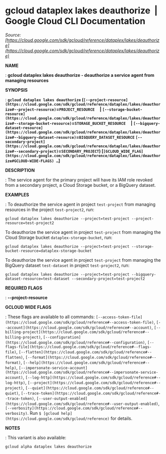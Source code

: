 # gcloud dataplex lakes deauthorize  |  Google Cloud CLI Documentation

*Source: [https://cloud.google.com/sdk/gcloud/reference/dataplex/lakes/deauthorize](https://cloud.google.com/sdk/gcloud/reference/dataplex/lakes/deauthorize)*

**NAME**

: **gcloud dataplex lakes deauthorize - deauthorize a service agent from managing resources**

**SYNOPSIS**

: **`gcloud dataplex lakes deauthorize` (`[--project-resource](https://cloud.google.com/sdk/gcloud/reference/dataplex/lakes/deauthorize#--project-resource)`=`PROJECT_RESOURCE`     | `[--storage-bucket-resource](https://cloud.google.com/sdk/gcloud/reference/dataplex/lakes/deauthorize#--storage-bucket-resource)`=`STORAGE_BUCKET_RESOURCE`     | `[--bigquery-dataset-resource](https://cloud.google.com/sdk/gcloud/reference/dataplex/lakes/deauthorize#--bigquery-dataset-resource)`=`BIGQUERY_DATASET_RESOURCE` `[--secondary-project](https://cloud.google.com/sdk/gcloud/reference/dataplex/lakes/deauthorize#--secondary-project)`=`SECONDARY_PROJECT`) [`[GCLOUD_WIDE_FLAG](https://cloud.google.com/sdk/gcloud/reference/dataplex/lakes/deauthorize#GCLOUD-WIDE-FLAGS) …`]**

**DESCRIPTION**

: The service agent for the primary project will have its IAM role revoked from a
secondary project, a Cloud Storage bucket, or a BigQuery dataset.

**EXAMPLES**

: To deauthorize the service agent in project `test-project` from
managing resources in the project `test-project2`, run:

```
gcloud dataplex lakes deauthorize --project=test-project --project-resource=test-project2
```

To deauthorize the service agent in project `test-project` from
managing the Cloud Storage bucket `dataplex-storage-bucket`, run:

```
gcloud dataplex lakes deauthorize --project=test-project --storage-bucket-resource=dataplex-storage-bucket
```

To deauthorize the service agent in project `test-project` from
managing the BigQuery dataset `test-dataset` in project
`test-project2`, run:

```
gcloud dataplex lakes deauthorize --project=test-project --bigquery-dataset-resource=test-dataset --secondary-project=test-project2
```

**REQUIRED FLAGS**

: **--project-resource**

**GCLOUD WIDE FLAGS**

: These flags are available to all commands: `[--access-token-file](https://cloud.google.com/sdk/gcloud/reference#--access-token-file)`,
`[--account](https://cloud.google.com/sdk/gcloud/reference#--account)`, `[--billing-project](https://cloud.google.com/sdk/gcloud/reference#--billing-project)`,
`[--configuration](https://cloud.google.com/sdk/gcloud/reference#--configuration)`,
`[--flags-file](https://cloud.google.com/sdk/gcloud/reference#--flags-file)`,
`[--flatten](https://cloud.google.com/sdk/gcloud/reference#--flatten)`, `[--format](https://cloud.google.com/sdk/gcloud/reference#--format)`, `[--help](https://cloud.google.com/sdk/gcloud/reference#--help)`, `[--impersonate-service-account](https://cloud.google.com/sdk/gcloud/reference#--impersonate-service-account)`,
`[--log-http](https://cloud.google.com/sdk/gcloud/reference#--log-http)`,
`[--project](https://cloud.google.com/sdk/gcloud/reference#--project)`, `[--quiet](https://cloud.google.com/sdk/gcloud/reference#--quiet)`, `[--trace-token](https://cloud.google.com/sdk/gcloud/reference#--trace-token)`, `[--user-output-enabled](https://cloud.google.com/sdk/gcloud/reference#--user-output-enabled)`,
`[--verbosity](https://cloud.google.com/sdk/gcloud/reference#--verbosity)`.
Run `$ [gcloud help](https://cloud.google.com/sdk/gcloud/reference)` for details.

**NOTES**

: This variant is also available:

```
gcloud alpha dataplex lakes deauthorize
```